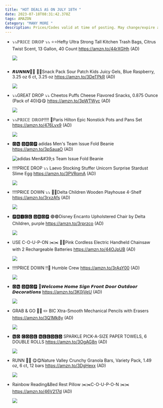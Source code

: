 ```yaml
---
title: "HOT DEALS AS ON JULY 18TH "
date: 2023-07-18T08:31:42.378Z
tags: AMAZON
Category: "MANY MORE "
description: Prices/Codes valid at time of posting. May change/expire at any time. (AD)
---
```

* ⤵️⤵️ℙℝ𝕀ℂ𝔼 𝔻ℝ𝕆ℙ ⤵️⤵️
  ⭐⭐Hefty Ultra Strong Tall Kitchen Trash Bags, Citrus Twist Scent, 13 Gallon, 40 Count
  https://amzn.to/44rXGHh
  (AD)<!--StartFragment-->

  ![](https://m.media-amazon.com/images/I/81gY+ULI2mL._AC_SL1500_.jpg)

  <!--EndFragment-->

  ![]()
* 𝙍𝙐𝙉𝙉𝙉🏃🏃
  💝💝Snack Pack Sour Patch Kids Juicy Gels, Blue Raspberry, 3.25 oz 6 ct, 3.25 oz
  https://amzn.to/3DeTPkR
  (AD)<!--StartFragment-->

  ![](https://m.media-amazon.com/images/I/81LTOBFlajL._SL1500_.jpg)

  <!--EndFragment-->
* ⤵️⤵️GREAT DROP ⤵️⤵️
  Cheetos Puffs Cheese Flavored Snacks, 0.875 Ounce (Pack of 40)😋😋
  https://amzn.to/3pWTWyc
  (AD)<!--StartFragment-->

  ![](https://m.media-amazon.com/images/I/81jBA5R4CIL._AC_SL1500_.jpg)

  <!--EndFragment-->
* ⤵️⤵️ℙℝ𝕀ℂ𝔼 𝔻ℝ𝕆ℙ‼️‼️
  🍳Paris Hilton Epic Nonstick Pots and Pans Set
  https://amzn.to/476Lyx9
  (AD)<!--StartFragment-->

  ![](https://m.media-amazon.com/images/I/71FnvEC4E6L._AC_SL1500_.jpg)

  <!--EndFragment-->
* 🅾🅽 🅳🆁🅾🅿
  adidas Men's Team Issue Fold Beanie
  https://amzn.to/3pSauaO
  (AD)<!--StartFragment-->

  ![adidas Men\&#39;s Team Issue Fold Beanie](https://m.media-amazon.com/images/I/71Qck1R20fL._AC_UX679_.jpg)

  <!--EndFragment-->
* ‼️‼️PRICE DROP ⤵️⤵️
  Laevo Stocking Stuffer Unicorn Surprise Stardust Slime Egg
  https://amzn.to/3PVRqmA
  (AD)<!--StartFragment-->

  ![](https://m.media-amazon.com/images/I/81pfRFy7qxL._AC_SL1500_.jpg)

  <!--EndFragment-->
* ‼️‼️PRICE DOWN ⤵️⤵️
  🍁🍁Delta Children Wooden Playhouse 4-Shelf
  https://amzn.to/3rxzAfs
  (AD)<!--StartFragment-->

  ![](https://m.media-amazon.com/images/I/81Yc+80aPsS._SL1500_.jpg)

  <!--EndFragment-->
* 🅿🆁🅸🅲🅴 🅳🆁🅾🅿
  🟣🟣Disney Encanto Upholstered Chair by Delta Children, purple
  https://amzn.to/3rprzco
  (AD)<!--StartFragment-->

  ![](https://m.media-amazon.com/images/I/71VkR9oYPNL._SL1500_.jpg)

  <!--EndFragment-->
* USE C-O-U-P-ON ✂️✂️
  💞💞Pink Cordless Electric Handheld Chainsaw with 2 Rechargeable Batteries
  https://amzn.to/44OJpUB
  (AD)<!--StartFragment-->

  ![](https://m.media-amazon.com/images/I/81WQhZusMjL._AC_SL1500_.jpg)

  <!--EndFragment-->
* ‼️‼️PRICE DOWN ‼️🛑
  Humble Crew
  https://amzn.to/3rAsY00
  (AD)<!--StartFragment-->

  ![](https://m.media-amazon.com/images/I/91eYAb9425L._AC_UX679_.jpg)

  <!--EndFragment-->
* 🅾🅽 🅳🆁🅾🅿
  💝𝙒𝙚𝙡𝙘𝙤𝙢𝙚 𝙃𝙤𝙢𝙚 𝙎𝙞𝙜𝙣 𝙁𝙧𝙤𝙣𝙩 𝘿𝙤𝙤𝙧 𝙊𝙪𝙩𝙙𝙤𝙤𝙧 𝘿𝙚𝙘𝙤𝙧𝙖𝙩𝙞𝙤𝙣𝙨
  https://amzn.to/3K0jVeU
  (AD)<!--StartFragment-->

  ![](https://m.media-amazon.com/images/I/71VAA9kCPqL._AC_SL1200_.jpg)

  <!--EndFragment-->
* GRAB & GO 🏃🏃
  ✏️ BIC Xtra-Smooth Mechanical Pencils with Erasers
  https://amzn.to/3Q1Mk8y
  (AD)<!--StartFragment-->

  ![](https://m.media-amazon.com/images/I/8122GER5Q1L._AC_SL1500_.jpg)

  <!--EndFragment-->
* 🅽🅾 🅲🅾🅳🅴 🅽🅴🅴🅳🅴🅳
  SPARKLE PICK-A-SIZE PAPER TOWELS, 6 DOUBLE ROLLS
  https://amzn.to/3OgAG8n
  (AD)<!--StartFragment-->

  ![](https://m.media-amazon.com/images/I/81sM+JebdSL._AC_SL1500_.jpg)

  <!--EndFragment-->
* RUNN 🏃🏃
  😋😋Nature Valley Crunchy Granola Bars, Variety Pack, 1.49 oz, 6 ct, 12 bars
  https://amzn.to/3DgHexx
  (AD)<!--StartFragment-->

  ![](https://m.media-amazon.com/images/I/91Y6NCETICL._SL1500_.jpg)

  <!--EndFragment-->
* Rainbow Reading&Bed Rest Pillow
  ✂️✂️C-O-U-P-O-N ✂️✂️
  https://amzn.to/46V217d
  (AD)<!--StartFragment-->

  ![](https://m.media-amazon.com/images/I/71UA+bueIqL._AC_SL1500_.jpg)

  <!--EndFragment-->